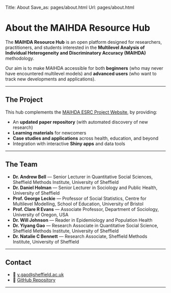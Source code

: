 Title: About
Save_as: pages/about.html
Url: pages/about.html

# About the MAIHDA Resource Hub

The **MAIHDA Resource Hub** is an open platform designed for researchers, practitioners, and students interested in the **Multilevel Analysis of Individual Heterogeneity and Discriminatory Accuracy (MAIHDA)** methodology.  

Our aim is to make MAIHDA accessible for both **beginners** (who may never have encountered multilevel models) and **advanced users** (who want to track new developments and applications).

---

## The Project

This hub complements the [MAIHDA ESRC Project Website](https://intersectionalhealth.org/projects/esrc-maihda-project/), by providing:

- An **updated paper repository** (with automated discovery of new research)
- **Learning materials** for newcomers
- **Case studies and applications** across health, education, and beyond
- Integration with interactive **Shiny apps** and data tools

---

## The Team

- **Dr. Andrew Bell** — Senior Lecturer in Quantitative Social Sciences, Sheffield Methods Institute, University of Sheffield
- **Dr. Daniel Holman** — Senior Lecturer in Sociology and Public Health, University of Sheffield
- **Prof. George Leckie** — Professor of Social Statistics, Centre for Multilevel Modelling, School of Education, University of Bristol
- **Prof. Clare R Evans** — Associate Professor, Department of Sociology, University of Oregon, USA
- **Dr. Will Johnson** — Reader in Epidemiology and Population Health
- **Dr. Yiyang Gao** — Research Associate in Quantitative Social Science, Sheffield Methods Institute, University of Sheffield
- **Dr. Natalie C Bennett** — Research Associate, Sheffield Methods Institute, University of Sheffield

---

## Contact

- 📧 [y.gao@sheffield.ac.uk](mailto:y.gao@sheffield.ac.uk)  
- 🐙 [GitHub Repository](https://github.com/yiyang-gao-1/maihda-website)

---
